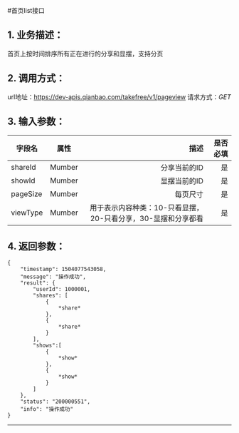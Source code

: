 #首页list接口
## 1. 业务描述：
首页上按时间排序所有正在进行的分享和显摆，支持分页

## 2. 调用方式：
url地址：https://dev-apis.qianbao.com/takefree/v1/pageview
请求方式：*GET*

## 3. 输入参数：
|字段名|属性|描述|是否必填|
|---------|:------:|------:|------------:|
|shareId|Mumber|分享当前的ID|是|
|showId|Mumber|显摆当前的ID|是|
|pageSize|Mumber|每页尺寸|是|
|viewType|Mumber|用于表示内容种类：10-只看显摆，20-只看分享，30-显摆和分享都看|是|

## 4. 返回参数：
```
{
    "timestamp": 1504077543058,
    "message": "操作成功",
    "result": {
        "userId": 1000001,
        "shares": [
            {
                *share*
            },
            {
                *share*
            }
        ],
        "shows":[
            {
                *show*
            },
            {
                *show*
            }
        ]
    },
    "status": "200000551",
    "info": "操作成功"
}
```
***